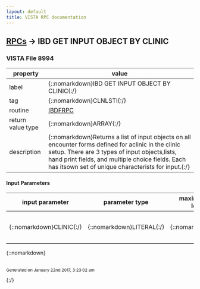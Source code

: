 ```yaml
---
layout: default
title: VISTA RPC documentation
---
```




## [RPCs](TableOfContent.md) &#8594; IBD GET INPUT OBJECT BY CLINIC 



### VISTA File 8994 


 property | value 
--- | --- 
 label | {::nomarkdown}IBD GET INPUT OBJECT BY CLINIC{:/}
 tag | {::nomarkdown}CLNLSTI{:/}
 routine | [IBDFRPC](http://code.osehra.org/dox/Routine_IBDFRPC_source.html)
 return value type | {::nomarkdown}ARRAY{:/}
 description | {::nomarkdown}Returns a list of input objects on all encounter forms defined for aclinic in the clinic setup.  There are 3 types of input objects,lists, hand print fields, and multiple choice fields.  Each has itsown set of unique characterists for input.{:/}

#### Input Parameters

| input parameter | parameter type | maximum data length | required | description | 
| --- | --- | --- | --- | --- | 
| {::nomarkdown}CLINIC{:/} | {::nomarkdown}LITERAL{:/} | {::nomarkdown}30{:/} | {::nomarkdown}true{:/} | {::nomarkdown}This is the pointer to file 44 or a unique clinic name.{:/} | 

{::nomarkdown} <br/><br/><p style="font-size: 11px">Generated on January 22nd 2017, 3:23:02 am</p>{:/}